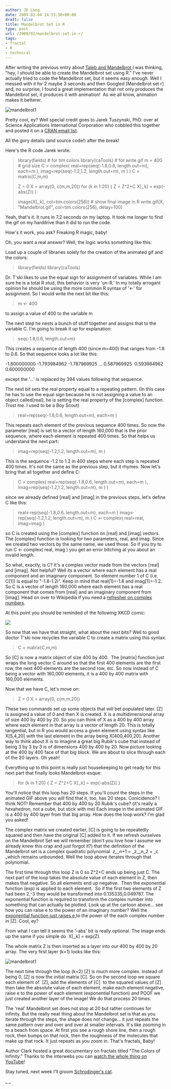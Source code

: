 ```yaml
---
author: JD Long
date: 2009-02-04 14:53:50+00:00
draft: false
title: Mandelbrot Set in R
type: post
url: /2009/02/mandelbrot-set-in-r/
tags:
- fractal
- R
- technical
---
```


After writing the previous entry about [Taleb and Mandelbrot ](https://www.cerebralmastication.com/?p=19)I was thinking, "hey, I should be able to create the Mandelbrot set using R." I've never actually tried to code the Mandelbrot set, but it seems easy enough. Well I messed with it for 2 maybe 3 seconds and then Googled [Mandelbrot set r] and, no surprise, I found a great implementation that not only produces the Mandelbrot set, it produces it with animation!  As we all know, animation makes it betterer.





![mandelbrot1](https://www.cerebralmastication.com/wp-content/uploads/2009/02/mandelbrot1.gif)




Pretty cool, ey? Well special credit goes to Jarek Tuszynski, PhD. over at Science Applications International Corporation who cobbled this together and posted it on a [CRAN email list](http://tolstoy.newcastle.edu.au/R/help/05/10/13198.html).

All the gory details (and source code!) after the break!<!-- more -->

Here's the R code Jarek wrote:


<blockquote>library(fields)  # for tim.colors
library(caTools) # for write.gif
m = 400          # grid size
C = complex( real=rep(seq(-1.8,0.6, length.out=m), each=m ), imag=rep(seq(-1.2,1.2, length.out=m),      m ) )
C = matrix(C,m,m)

Z = 0
X = array(0, c(m,m,20))
for (k in 1:20) {
Z = Z^2+C
X[,,k] = exp(-abs(Z))
}

image(X[,,k], col=tim.colors(256)) # show final image in R
write.gif(X, "Mandelbrot.gif", col=tim.colors(256), delay=100)</blockquote>


Yeah, that's it. It runs in 7.2 seconds on my laptop. It took me longer to find the gif on my harddrive than it did to run the code.

How's it work, you ask? Freaking R magic, baby!

Oh, you want a real answer? Well, the logic works something like this:

Load up a couple of libraries solely for the creation of the animated gif and the colors:


<blockquote>library(fields)
library(caTools)</blockquote>


Dr. T'ski likes to use the equal sign for assignment of variables. While I am sure he is a total R stud, this behavior is very 'un-R.' In my totally arrogant opinion he should be using the more common R syntax of '<-' for assignment. So I would write the next bit like this:


<blockquote>m <- 400</blockquote>


to assign a value of 400 to the variable m

The next step he nests a bunch of stuff together and assigns that to the variable C. I'm going to break it up for explanation:


<blockquote>seq(-1.8,0.6, length.out=m)</blockquote>


This creates a sequence of length 400 (since m=400) that ranges from -1.8 to 0.6. So that sequence looks a lot like this:

-1.800000000 -1.793984962 -1.787969925 ... 0.587969925  0.593984962  0.600000000

except the '...' is replaced by 394 values following that sequence.

The next bit sets the real property equal to a repeating pattern. (In this case he has to use the equal sign because he is not assigning a value to an object called[real], he is setting the real property of the [complex] function. Trust me. I used to be a Boy Scout)


<blockquote>real=rep(seq(-1.8,0.6, length.out=m), each=m )</blockquote>


This repeats each element of the previous sequence 400 times. So now the parameter [real] is set to a vector of length 160,000 that is the prior sequence, where each element is repeated 400 times. So that helps us understand the next part:


<blockquote>imag=rep(seq(-1.2,1.2, length.out=m), m )</blockquote>


This is the sequence -1.2 to 1.2 in 400 steps where each step is repeated 400 times. It's not the same as the previous step, but it rhymes. Now let's bring that all together and define C:


<blockquote>C = complex( real=rep(seq(-1.8,0.6, length.out=m), each=m ), imag=rep(seq(-1.2,1.2, length.out=m), m ) )</blockquote>


since we already defined [real] and [imag] in the previous steps, let's define C like this:


<blockquote>real<-rep(seq(-1.8,0.6, length.out=m), each=m )
imag<-rep(seq(-1.2,1.2, length.out=m), m )
C <- complex( real=real, imag=imag )</blockquote>


so C is created using the [complex] function on [real] and [imag] vectors. The [complex] function is looking for two parameters, real, and imag. Since we created two vectors by the same name, we used those. So if you try to run C <- complex( real, imag ) you get an error bitching at you about an invalid length.

So what, exactly, is C? It's a complex vector made from the vectors [real] and [imag]. Not helpful? Well its a vector where each element has a real component and an imaginary component. So element number 1 of C (i.e. C[1]) is equal to "-1.8-1.2i". Keep in mind that real[1]=-1.8 and imag[1]=-1.2. So C is a vector of length 160,000 where each element has a real component that comes from [real] and an imaginary component from [imag]. Head on over to Wikipedia if you need a [refresher on complex numbers](http://en.wikipedia.org/wiki/Complex_number).

At this point you should be reminded of the following XKCD comic:

[![](http://imgs.xkcd.com/comics/e_to_the_pi_times_i.png)
](http://xkcd.com/179/)

So now that we have that straight, what about the next bits? Well to good doctor T'ski now recycles the variable C to create a matrix using this syntax:


<blockquote>C = matrix(C,m,m)</blockquote>


So [C] is now a matrix object of size 400 by 400.  The [matrix] function just wraps the long vector C around so that the first 400 elements are the first row, the next 400 elements are the second row, etc. So now instead of C being a vector with 160,000 elements, it is a 400 by 400 matrix with 160,000 elements.

Now that we have C, let's move on:


<blockquote>Z = 0
X = array(0, c(m,m,20))</blockquote>


These two commands set up some objects that will bet populated later. [Z] is assigned a value of 0 and then X is created. X is a multidimensional array of size 400 by 400 by 20. So you can think of X as a 400 by 400 array where each element in that array is a vector of length 20. This is totally tangential, but in R you would access a given element using syntax like X[5,4,20] with the last element in the array being X[400,400,20]. Another way to think about X is to imagine a great big Rubik's cube that instead of being 3 by 3 by 3 is of dimensions 400 by 400 by 20. Now picture looking at the 400 by 400 face of that big block. We are about to slice through each of the 20 layers. Oh yeah!

Everything up to this point is really just housekeeping to get ready for this next part that finally looks Mandelbrot-esque:


<blockquote>for (k in 1:20) {
Z = Z^2+C
X[,,k] = exp(-abs(Z))
}</blockquote>


You'll notice that this loop has 20 steps. If you'll count the steps in the animated GIF above you will find that it, too, has 20 steps. Conicidence? I think NOT! Remember that 400 by 400 by 20 Rubik's cube? (it's really a hexahedron, not a cube, but stick with me) Each image in the animated GIF is a 400 by 400 layer from that big array. How does the loop work? I'm glad you asked!

The complex matrix we created earlier, [C] is going to be repeatedly squared and then have the original [C] added to it. If we refresh ourselves on the Mandelbrot Set we will remember (don't you love how I assume we already knew this crap and just forgot it?) that the definition of the Mandelbrot set is a complex quadratic polynomial  _z__n_+1 = _z__n_2 + _c _which remains unbounded. Well the loop above iterates through that polynomial.

The first time through this loop Z is 0 so Z^2+C ends up being just C. The next part of the loop takes the absolute value of each element in Z, then makes that negative. So all elements end up negative.  Then the exponential function (exp) is applied to each element.  So if the first two elements of Z had been 2,-3 they would be transformed into 0.135335,0.049787. The exponential function is required to transform the complex number into something that can actually be plotted. Look up at the cartoon above... see how you can raise e to the power of an imaginary number? Well the [exponential function just raises e ](http://en.wikipedia.org/wiki/Exponential_function)to the power of the each complex number in [Z]. Cool, ey?

From what I can tell it seems the '-abs' bit is really optional. The image ends up the same if you simple do  X[,,k] = exp(Z).

The whole matrix Z is then inserted as a layer into our 400 by 400 by 20 array. The very first layer (k=1) looks like this:

![mandelbrot1](https://www.cerebralmastication.com/wp-content/uploads/2009/02/mandelbrot1.png)


The next time through the loop (k=2) [Z] is much more complex. Instead of being 0, [Z] is now the initial matrix [C]. So on the second loop we square each element of  [Z], add the elements of [C]  to the squared values of [Z] then take the absolute value of each element, make each element negative, raise e to the power of each element (exponential function) and POOF we just created another layer of the image! We do that process 20 times.

The 'real' Mandelbrot set does not stop at 20 but rather continues for infinity. But the really neat thing about the Mandelbrot set is that as you iterate through the steps, the shape does not change... it just repeats the same pattern over and over and over at smaller intervals. It's like zooming in to a beach from space. At first you see a rough shore line, then a rough rock, then bumps on that rock, then the roughness of the molecules that make up that rock. It just repeats as you zoom in. That's fractals, Baby!

Author Clark hosted a great documentary on fractals titled "The Colors of Infinity." Thanks to the interwebs you can [watch the whole thing on YouTube](http://www.youtube.com/results?search_type=&search_query=Arthur+Clarke+-+Fractals+-+The+Colors+Of+Infinity)!

Stay tuned, next week I'll groom [Schrodinger's cat](http://en.wikipedia.org/wiki/Schr%C3%B6dinger%27s_cat).

_
_

